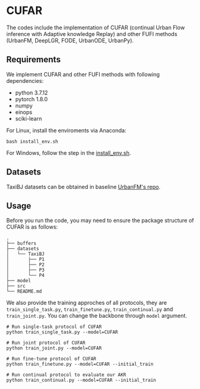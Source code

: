 # CUFAR

The codes include the implementation of CUFAR (continual Urban Flow inference with Adaptive knowledge Replay) and other FUFI methods (UrbanFM, DeepLGR, FODE, UrbanODE, UrbanPy).

## Requirements
We implement CUFAR and other FUFI methods with following dependencies:
* python 3.7.12
* pytorch 1.8.0
* numpy
* einops
* sciki-learn

For Linux, install the enviroments via Anaconda:
```shell
bash install_env.sh
```
For Windows, follow the step in the [install_env.sh](install_env.sh).


## Datasets
TaxiBJ datasets can be obtained in baseline [UrbanFM's repo](https://github.com/yoshall/UrbanFM/tree/master/data).


## Usage
Before you run the code, you may need to ensure the package structure of CUFAR is as follows:
```
.
├── buffers
├── datasets
│   └── TaxiBJ
│       ├── P1
│       ├── P2
│       ├── P3
│       └── P4
├── model
├── src
└── README.md
```

We also provide the training approches of all protocols, they are `train_single_task.py`, `train_finetune.py`, `train_continual.py` and `train_joint.py`. You can change the backbone through `model` argument.

```
# Run single-task protocol of CUFAR
python train_single_task.py --model=CUFAR

# Run joint protocol of CUFAR
python train_joint.py --model=CUFAR

# Run fine-tune protocol of CUFAR
python train_finetune.py --model=CUFAR --initial_train

# Run continual protocol to evaluate our AKR
python train_continual.py --model=CUFAR --initial_train
```
